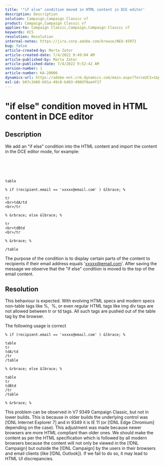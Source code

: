```yaml
---
title: '"if else" condition moved in HTML content in DCE editor'
description: Description
solution: Campaign,Campaign Classic v7
product: Campaign,Campaign Classic v7
applies-to: Campaign Classic,Campaign,Campaign Classic v7
keywords: KCS
resolution: Resolution
internal-notes: https://jira.corp.adobe.com/browse/NEO-45972
bug: false
article-created-by: Marta Zator
article-created-date: 7/4/2022 9:49:04 AM
article-published-by: Marta Zator
article-published-date: 7/4/2022 9:52:42 AM
version-number: 1
article-number: KA-20006
dynamics-url: https://adobe-ent.crm.dynamics.com/main.aspx?forceUCI=1&pagetype=entityrecord&etn=knowledgearticle&id=9d9f6384-7efb-ec11-82e5-000d3a5a3540
exl-id: b07c3486-b91a-49c8-b403-d90df8ae4f17
---
```

# "if else" condition moved in HTML content in DCE editor

## Description

We add an "if else" condition into the HTML content and import the content in the DCE editor mode, for example:<br><br> <br><br><br>

```
table

% if (recipient.email == 'xxxxx@email.com' ) &lbrace; %

tr
<br>tdA/td
<br>/tr

% &rbrace; else &lbrace; %

tr
<br>tdBtd
<br>/tr

% &rbrace; %

/table
```


The purpose of the condition is to display certain parts of the content to recipients if their email address equals 'xxxxx@email.com'. After saving the message we observe that the "if else" condition is moved to the top of the email content.


## Resolution


This behaviour is expected. With evolving HTML specs and modern specs non-table tags like %,  %, or even regular HTML tags like img div tags are not allowed between tr or td tags. All such tags are pushed out of the table tag by the browser.

The following usage is correct

```
% if (recipient.email == 'xxxxx@email.com' ) &lbrace; %

table
tr
tdA/td
/tr
/table

% &rbrace; else &lbrace; %

table
tr
tdBtd
/tr
/table

% &rbrace; %
```
This problem can be observed in V7 9349 Campaign Classic, but not in lower builds. This is because in older builds the underlying control was [!DNL Internet Explorer 7] and in 9349 it is IE 11 (or [!DNL Edge Chromium] depending on the case). This adjustment was made because newer browsers are more HTML compliant than older ones. We should make the content as per the HTML specification which is followed by all modern browsers because the content will not only be viewed in the [!DNL Campaign] but outside the [!DNL Campaign] by the users in their browsers and email clients (like [!DNL Outlook]). If we fail to do so, it may lead to HTML UI discrepancies.
